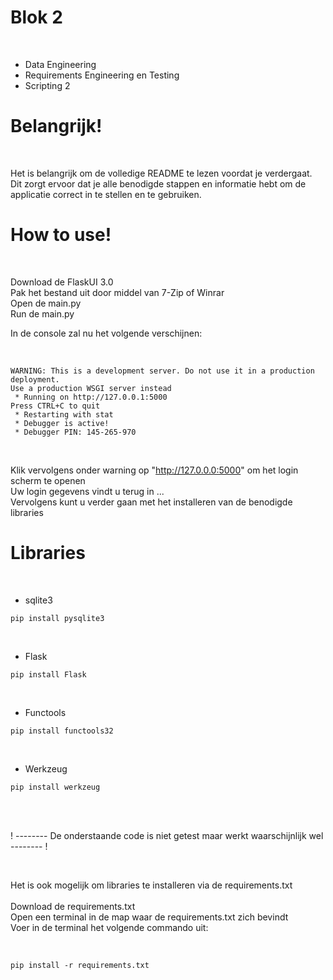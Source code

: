# **Blok 2**

<br>

- Data Engineering
- Requirements Engineering en Testing
- Scripting 2

# **Belangrijk!**

<br>

Het is belangrijk om de volledige README te lezen voordat je verdergaat. Dit zorgt ervoor dat je alle benodigde stappen en informatie hebt om de applicatie correct in te stellen en te gebruiken.

# **How to use!**

<br>

Download de FlaskUI 3.0   
Pak het bestand uit door middel van 7-Zip of Winrar  
Open de main.py  
Run de main.py    

In de console zal nu het volgende verschijnen:  

<br>

```
WARNING: This is a development server. Do not use it in a production deployment.  
Use a production WSGI server instead  
 * Running on http://127.0.0.1:5000  
Press CTRL+C to quit  
 * Restarting with stat  
 * Debugger is active!  
 * Debugger PIN: 145-265-970  
```
<br>

Klik vervolgens onder warning op "http://127.0.0.0:5000" om het login scherm te openen  
Uw login gegevens vindt u terug in ...  
Vervolgens kunt u verder gaan met het installeren van de benodigde libraries

# **Libraries**

<br>

- sqlite3
```
pip install pysqlite3
```
<br>

- Flask
```
pip install Flask
```
<br>

- Functools
```
pip install functools32
``` 
<br>

- Werkzeug
```
pip install werkzeug
```
<br>
<br>

! -------- De onderstaande code is niet getest maar werkt waarschijnlijk wel -------- !

<br>

Het is ook mogelijk om libraries te installeren via de requirements.txt   
<br>
Download de requirements.txt  
Open een terminal in de map waar de requirements.txt zich bevindt  
Voer in de terminal het volgende commando uit:  

<br>

```
pip install -r requirements.txt
```
